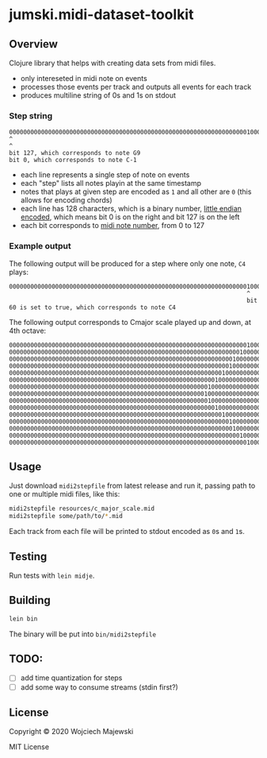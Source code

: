 # jumski.midi-dataset-toolkit

## Overview

Clojure library that helps with creating data sets from midi files.

* only intereseted in midi note on events
* processes those events per track and outputs all events for each track
* produces multiline string of 0s and 1s on stdout

### Step string

```
00000000000000000000000000000000000000000000000000000000000000000001000000000000000000000000000000000000000000000000000000000000
^                                                                                                                              ^
bit 127, which corresponds to note G9                                                       bit 0, which corresponds to note C-1
```

* each line represents a single step of note on events
* each "step" lists all notes playin at the same timestamp
* notes that plays at given step are encoded as `1` and all other are `0` (this allows for encoding chords)
* each line has 128 characters, which is a binary number, [little endian encoded](https://en.wikipedia.org/wiki/Endianness#Little-endian), which means bit 0 is on the right and bit 127 is on the left
* each bit corresponds to [midi note number](http://www.music.mcgill.ca/~ich/classes/mumt306/StandardMIDIfileformat.html#BMA1_3), from 0 to 127


### Example output

The following output will be produced for a step where only one note, `C4` plays:

```
00000000000000000000000000000000000000000000000000000000000000000001000000000000000000000000000000000000000000000000000000000000
                                                                   ^
                                                                   bit 60 is set to true, which corresponds to note C4
```

The following output corresponds to Cmajor scale played up and down, at 4th octave:

```
00000000000000000000000000000000000000000000000000000000000000000001000000000000000000000000000000000000000000000000000000000000
00000000000000000000000000000000000000000000000000000000000000000100000000000000000000000000000000000000000000000000000000000000
00000000000000000000000000000000000000000000000000000000000000010000000000000000000000000000000000000000000000000000000000000000
00000000000000000000000000000000000000000000000000000000000000100000000000000000000000000000000000000000000000000000000000000000
00000000000000000000000000000000000000000000000000000000000010000000000000000000000000000000000000000000000000000000000000000000
00000000000000000000000000000000000000000000000000000000001000000000000000000000000000000000000000000000000000000000000000000000
00000000000000000000000000000000000000000000000000000000100000000000000000000000000000000000000000000000000000000000000000000000
00000000000000000000000000000000000000000000000000000001000000000000000000000000000000000000000000000000000000000000000000000000
00000000000000000000000000000000000000000000000000000000100000000000000000000000000000000000000000000000000000000000000000000000
00000000000000000000000000000000000000000000000000000000001000000000000000000000000000000000000000000000000000000000000000000000
00000000000000000000000000000000000000000000000000000000000010000000000000000000000000000000000000000000000000000000000000000000
00000000000000000000000000000000000000000000000000000000000000100000000000000000000000000000000000000000000000000000000000000000
00000000000000000000000000000000000000000000000000000000000000010000000000000000000000000000000000000000000000000000000000000000
00000000000000000000000000000000000000000000000000000000000000000100000000000000000000000000000000000000000000000000000000000000
00000000000000000000000000000000000000000000000000000000000000000001000000000000000000000000000000000000000000000000000000000000
```


## Usage

Just download `midi2stepfile` from latest release and run it, passing path to one or multiple midi files, like this:

```bash
midi2stepfile resources/c_major_scale.mid
midi2stepfile some/path/to/*.mid
```

Each track from each file will be printed to stdout encoded as `0`s and `1`s.

## Testing

Run tests with `lein midje`.

## Building

```bash
lein bin
```

The binary will be put into `bin/midi2stepfile`

## TODO:

* [ ] add time quantization for steps
* [ ] add some way to consume streams (stdin first?)

## License

Copyright © 2020 Wojciech Majewski

MIT License
